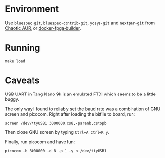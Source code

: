 # Environment

Use `bluespec-git`, `bluespec-contrib-git`, `yosys-git` and `nextpnr-git` from [Chaotic AUR](https://aur.chaotic.cx), or [docker-fpga-builder](https://github.com/thotypous/docker-fpga-builder).

# Running

```
make load
```

# Caveats

USB UART in Tang Nano 9k is an emulated FTDI which seems to be a little buggy.

The only way I found to reliably set the baud rate was a combination of GNU screen and picocom. Right after loading the bitfile to board, run:

```
screen /dev/ttyUSB1 3000000,cs8,-parenb,cstopb
```

Then close GNU screen by typing `Ctrl+A Ctrl+K y`.

Finally, run picocom and have fun:

```
picocom -b 3000000 -d 8 -p 1 -y n /dev/ttyUSB1
```
